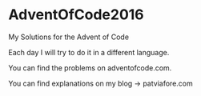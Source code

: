 # AdventOfCode2016
My Solutions for the Advent of Code

Each day I will try to do it in a different language.  

You can find the problems on adventofcode.com.  

You can find explanations on my blog -> patviafore.com
